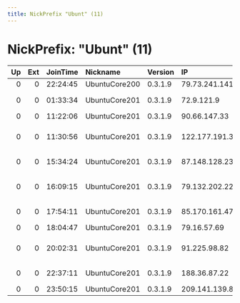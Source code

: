 ```yaml
---
title: NickPrefix "Ubunt" (11)
---
```


# NickPrefix: "Ubunt" (11)

|   Up |   Ext | JoinTime   | Nickname      | Version   | IP             | AS                                       | CC   |   ORp |   Dirp | OS    | Contact   |   eFamMembers |
|-----:|------:|:-----------|:--------------|:----------|:---------------|:-----------------------------------------|:-----|------:|-------:|:------|:----------|--------------:|
|    0 |     0 | 22:24:45   | UbuntuCore200 | 0.3.1.9   | 79.73.241.141  | Tiscali UK Limited                       | gb   | 44201 |      0 | Linux | None      |             1 |
|    0 |     0 | 01:33:34   | UbuntuCore201 | 0.3.1.9   | 72.9.121.9     | Computer Techniques, Inc.                | us   | 43347 |      0 | Linux | None      |             1 |
|    0 |     0 | 11:22:06   | UbuntuCore201 | 0.3.1.9   | 90.66.147.33   | Orange                                   | fr   | 43294 |      0 | Linux | None      |             1 |
|    0 |     0 | 11:30:56   | UbuntuCore201 | 0.3.1.9   | 122.177.191.38 | Bharti Airtel Ltd., Telemedia Services   | in   | 42637 |      0 | Linux | None      |             1 |
|    0 |     0 | 15:34:24   | UbuntuCore201 | 0.3.1.9   | 87.148.128.230 | Deutsche Telekom AG                      | de   | 33193 |      0 | Linux | None      |             1 |
|    0 |     0 | 16:09:15   | UbuntuCore201 | 0.3.1.9   | 79.132.202.226 | Tose'h Fanavari Ertebabat Pasargad Arian | ir   | 37005 |      0 | Linux | None      |             1 |
|    0 |     0 | 17:54:11   | UbuntuCore201 | 0.3.1.9   | 85.170.161.47  | NC Numericable S.A.                      | fr   | 45581 |      0 | Linux | None      |             1 |
|    0 |     0 | 18:04:47   | UbuntuCore201 | 0.3.1.9   | 79.16.57.69    | Telecom Italia                           | it   | 27007 |      0 | Linux | None      |             1 |
|    0 |     0 | 20:02:31   | UbuntuCore201 | 0.3.1.9   | 91.225.98.82   | POLANS, telekomunikacijske storitve d.o. | si   | 46655 |      0 | Linux | None      |             1 |
|    0 |     0 | 22:37:11   | UbuntuCore201 | 0.3.1.9   | 188.36.87.22   | Magyar Telekom plc.                      | hu   | 45881 |      0 | Linux | None      |             1 |
|    0 |     0 | 23:50:15   | UbuntuCore201 | 0.3.1.9   | 209.141.139.80 | CIK Telecom INC                          | ca   | 37729 |      0 | Linux | None      |             1 |
